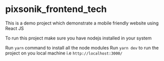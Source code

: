 # pixsonik_frontend_tech
This is a demo project which demonstrate a mobile friendly website using React JS

To run this project make sure you have nodejs installed in your system

Run `yarn` command to install all the node modules
Run `yarn dev` to run the project on you local machine i.e `http://localhost:3000/`